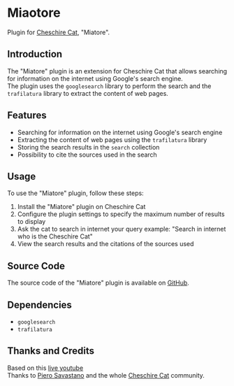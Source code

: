 # Miaotore

Plugin for [Cheschire Cat](https://cheshire-cat-ai.github.io/), "Miatore".

## Introduction

The "Miatore" plugin is an extension for Cheschire Cat that allows searching for information on the internet using Google's search engine. <br>
The plugin uses the `googlesearch` library to perform the search and the `trafilatura` library to extract the content of web pages.

## Features

*   Searching for information on the internet using Google's search engine
*   Extracting the content of web pages using the `trafilatura` library
*   Storing the search results in the `search` collection
*   Possibility to cite the sources used in the search

## Usage

To use the "Miatore" plugin, follow these steps:

1.  Install the "Miatore" plugin on Cheschire Cat
2.  Configure the plugin settings to specify the maximum number of results to display
3.  Ask the cat to search in internet your query
   example: "Search in internet who is the Cheschire Cat"
5.  View the search results and the citations of the sources used

## Source Code

The source code of the "Miatore" plugin is available on [GitHub](https://github.com/davidebizzocchi/miaotore).

## Dependencies

*   `googlesearch`
*   `trafilatura`

## Thanks and Credits

Based on this [live youtube](https://www.youtube.com/live/WmZAs3NTNz0?si=E5zpJ7k40SOOZgCC) <br>
Thanks to [Piero Savastano](https://github.com/pieroit) and the whole [Cheschire Cat](https://cheshire-cat-ai.github.io/) community.
